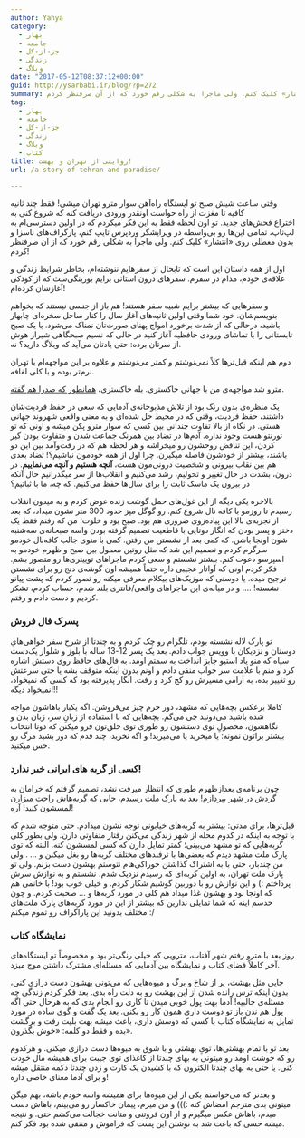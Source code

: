 ```yaml
---
author: Yahya
category:
  - بهار
  - جامعه
  - جز-از-کل
  - زندگی
  - وبلاگ
date: "2017-05-12T08:37:12+00:00"
guid: http://ysarbabi.ir/blog/?p=272
summary: وقتی ساعت شیش صبح تو ایستگاه راه‌آهن سوار مترو تهران میشی! فقط چند ثانیه کافیه تا مغزت از راه حواست اونقدر ورودی دریافت کنه که شروع کنی به اختراع فحش‌های جدید. تو اون لحظه فقط به این فکر میکردم که در اولین دسترسی‌ام به لپ‌تاپ، تمامی این‌ها رو بی‌واسطه در ویرایشگر وردپرس تایپ کنم، پارگراف‌های ناسزا و بدون معطلی روی «انتشار» کلیک کنم. ولی ماجرا به شکلی رقم خورد که از آن صرفنظر کردم!
tag:
  - بهار
  - جامعه
  - جز-از-کل
  - زندگی
  - وبلاگ
  - کتاب
title: روایتی از تهران و بهشت!
url: /a-story-of-tehran-and-paradise/

---
```

وقتی ساعت شیش صبح تو ایستگاه راه‌آهن سوار مترو تهران میشی! فقط چند ثانیه کافیه تا مغزت از راه حواست اونقدر ورودی دریافت کنه که شروع کنی به اختراع فحش‌های جدید. تو اون لحظه فقط به این فکر میکردم که در اولین دسترسی‌ام به لپ‌تاپ، تمامی این‌ها رو بی‌واسطه در ویرایشگر وردپرس تایپ کنم، پارگراف‌های ناسزا و بدون معطلی روی «انتشار» کلیک کنم. ولی ماجرا به شکلی رقم خورد که از آن صرفنظر کردم!

اول از همه داستان این است که تابحال از سفرهایم ننوشته‌ام، بخاطر شرایط زندگی و علاقه‌ی خودم، مدام در سفرم. سفرهای درون استانی برایم بورینگی‌ست که از کودکی آغازشان کرده‌ام!

و سفرهایی که بیشتر برایم شبیه سفر هستند! هم باز از جنسی نیستند که بخواهم بنویسم‌شان. خود شما وقتی اولین ثانیه‌های آغاز سال را کنار ساحل سخره‌ای چابهار باشید، درحالی که از شدت برخورد امواج پهنای صورت‌تان نمناک می‌شود. یا یک صبح تابستانی را با تماشای ورودی حافظیه‌ آغاز کنید در حالی که نسیم صبحگاهی شیراز هوش از سرتان برده: حتی یادتان می‌آید که وبلاگ دارید؟ نه.

دوم هم اینکه قبل‌ترها کلاً نمی‌نوشتم و کمتر می‌نوشتم و علاوه بر این مواجهه‌ام با تهران نرم‌تر بوده و با کلی لفافه.

مترو شد مواجهه‌ی من با جهانی خاکستری. بله خاکستری، [همانطور که صدرا هم گفته](https://sadraa.me/%D8%AA%D9%87%D8%B1%D8%A7%D9%86-%D8%AE%DB%8C%D9%84%DB%8C%E2%80%8C%D8%AF%D9%88%D8%B1%D8%8C-%D9%86%D8%B2%D8%AF%DB%8C%DA%A9/).

یک منظره‌ی بدون رنگ بود از تلاش مذبوحانه‌ی آدمایی که سعی در حفظ فردیت‌شان داشتند، حفظ فردیت، وقتی که در محیط حل شده‌ای و به معنی واقعی شهروند جهانی هستی. در نگاه از بالا تفاوت چندانی بین کسی که سوار مترو پکن میشه و اونی که تو تورنتو هست وجود نداره. آدم‌ها در تضاد بین همرنگ جماعت شدن و متفاوت بودن گیر کردن، این تناقض روحشون رو میخراشه و هر لحظه هم که در رفت‌وآمد بین این دو باشند، بیشتر از خودشون فاصله میگیرن. چرا اول از همه خودمون نباشیم؟! تضاد بعدی هم بین نقاب بیرونی و شخصیت درونی‌مون هست، **آنچه هستیم و آنچه می‌نماییم**. در درون، بشدت در حال تغییر و تحولیم، رشد می‌کنیم و انقلاب‌ها از سر میگذرانیم حال آنکه در بیرون یک ماسک ثابت را برای سال‌ها حفظ می‌کنیم. که چه، ما با ثباتیم؟

بالاخره یکی دیگه از این غول‌های حمل گوشت زنده عوض کردم و به میدون انقلاب رسیدم تا روزمو با کافه نال شروع کنم. رو گوگل مپز حدود 300 متر نشون میداد، که بعد از تجربه‌ی بالا این پیاده‌روی ضروری هم بود. صبح بود و خلوت؛ من که رفتم فقط یک دختر و پسر بودن که انگار دوتایی با قاطعیت تصمیم گرفته بودن واسه صبحانه‌ی سه‌شنبه‌ شون اونجا باشن. که کمی بعد از نشستن من رفتن. کمی با منوی جالب کافه‌نال خودمو سرگرم کردم و تصمیم این شد که مثل روتین معمول بین صبح و ظهرم خودمو به اسپرسو دعوت کنم. بیشتر نشستم و سعی کردم ماجراهای توییتری‌ها رو متصور بشم. فکر کردم اونی که آواتار عجیبی داره حتماً همیشه اون گوشه‌ی دنج رو برای نشستن ترجیح میده. یا دوستی که موزیک‌های بیکلام معرفی میکنه رو تصور کردم که پشت پیانو نشسته! .... و در میانه‌ی این ماجراهای واقعی/فانتزی بلند شدم، حساب کردم، تشکر کردیم و دست دادم و رفتم.

### پسرک فال فروش

تو پارک لاله نشسته بودم، تلگرام رو چک کردم و به چندتا از شرحِ سفر خواهی‌هایِ دوستان و نزدیکان با وویس جواب دادم. بعد یک پسر 12-13 ساله با بلوز و شلوار یک‌دست سیاه که منو یاد استیو جابز انداخت به سمتم اومد. به فال‌های حافظ روی دستش اشاره کرد و منم با علامت سر جواب منفی دادم و اونم بدون اینکه متوقف بشه یا حتی سرعتش رو تغییر بده، به آرامی مسیرش رو کج کرد و رفت. انگار پذیرفته بود که کسی که نمیخواد، نمیخواد دیگه!!!

کاملا برعکس بچه‌هایی که مشهد، دور حرم چیز می‌فروشن. اگه یکبار باهاشون مواجه شده باشید می‌دونید چی می‌گم. بچه‌هایی که با استفاده از زبانِ سر، زبان بدن و نگاهشون، محصولِ توی دستشون رو طوری توی حلق‌تون فرو میکنن که دوتا انتخاب بیشتر براتون نمونه:‌ یا میخرید یا می‌میرید! و اگه نخرید، چند قدم که دور بشید مرگ رو حس میکنید.

### کسی از گربه های ایرانی خبر ندارد!

چون برنامه‌ی بعدازظهرم طوری که انتظار میرفت نشد، تصمیم گرفتم که خرامان به گردش در شهر بپردازم! بعد به پارک ملت رسیدم، جایی که گربه‌هاش راحت میزارن لمسشون کنید! آره!

قبل‌ترها، برای مدتی: بیشتر به گربه‌های خیابونی توجه نشون میدادم. حتی متوجه شدم که با توجه به اینکه در کدوم محله از شهر زندگی می‌کنن رفتار متفاوتی دارن. ولی بطور کلی گربه‌هایی که تو مشهد می‌بینی؛ کمتر تمایل دارن که کسی لمسشون کنه. البته که توی پارک ملت مشهد دیدم که بعضی‌ها با ترفند‌های مختلف گربه‌ها رو بغل میکنن و … . ولی من چندبار، حتی با به اشتراک گذاشتن خوراکی‌هام نتوستم بهشون دست بزنم. ولی تو پارک ملت تهران، به اولین گربه‌ای که رسیدم نزدیک شدم، نشستم و به نوازش سرش پرداختم :) و این نوازش رو با دوربین گوشیم شکار کردم. و خیلی خوب بود! با خانمی هم که اونجا بود و بهشون غذا میداد هم کلی در مورد گربه‌ها و ... صحبت کردم. و چون حدسم اینه که شما تمایلی ندارین که بیشتر از این در مورد گربه‌های پارک ملت‌های مختلف بدونید این پاراگراف رو تموم میکنم :/

### نمایشگاه کتاب

روز بعد با مترو رفتم شهر آفتاب، مترویی که خیلی رنگی‌تر بود و مخصوصاً تو ایستگاه‌های آخر کاملاً فضای کتاب و نمایشگاه بین آدمایی که مسئله‌ای مشترک داشتن موج میزد.

جایی مثل بهشت، پر از شاخ و برگ و میوه‌هایی که می‌تونی بهشون دست درازی کنی، بدون اینکه ترس رانده شدن از این بهشت رو به دلت راه بدی. بعد فکر کردم زندگی چه مسئله‌ی جالبیه! آدما بهت پول خوبی میدن تا کاری رو انجام بدی که به هرحال حتی اگه پول هم ندن باز تو دوست داری همون کار رو بکنی. بعد یک گفت و گوی ساده در مورد تمایل به نمایشگاه کتاب با کسی که دوسش داری، باعث میشه بهت بلیت رفت و برگشت بده و فقط دو کلمه: «خوش بگذرون».

بعد تو با تمام بهشتی‌ها، تویِ بهشتی و با شوق به میوه‌ها دست درازی میکنی. و هرکدوم رو که خوشت اومد رو میتونی به بهای چندتا از کاغذای توی جیبت برای همیشه مال خودت کنی. یا حتی به بهای چندتا الکترون که با کشیدن یک کارت و زدن چندتا دکمه منتقل میشه و برای آدما معنای خاصی داره!

و بعدتر که می‌خواستم یکی از این میوه‌ها برای همیشه واسه خودم باشه، بهم میگن میتونی بدی مترجم امضاش کنه :))) و من میرم، پیمان خاکسار رو می‌بینم، باهاش دست میدم، باهاش عکس میگیرم و از اون فروتنی و متانت خجالت می‌کشم حتی. و نتیجه میشه حسی که باعث شد به نوشتن این پست که فراموش و منتفی شده بود فکر کنم.
